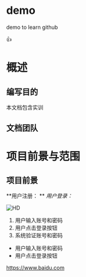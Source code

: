 # demo

demo to learn github

:+1:

# 概述
## 编写目的
本文档包含实训
## 文档团队

# 项目前景与范围
## 项目前景
**用户注册： ** 
*用户登录：* 

![HD](http://pic6.huitu.com/res/20130116/84481_20130116142820494200_1.jpg)
1. 用户输入账号和密码
2. 用户点击登录按钮
3. 系统验证账号和密码

- 用户输入账号和密码
- 用户点击登录按钮

<https://www.baidu.com>
